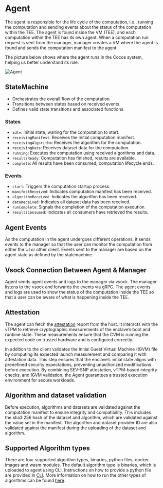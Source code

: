 # Agent

The agent is responsible for the life cycle of the computation, i.e., running the computation and sending events about the status of the computation within the TEE. The agent is found inside the VM (TEE), and each computation within the TEE has its own agent. When a computation run request is sent from the manager, manager creates a VM where the agent is found and sends the computation manifest to the agent.

The picture below shows where the agent runs in the Cocos system, helping us better understand its role.

![Agent](/img/agent.png)

## StateMachine

- Orchestrates the overall flow of the computation.
- Transitions between states based on received events.
- Defines valid state transitions and associated functions.

### States

- `idle`: Initial state, waiting for the computation to start.
- `receivingManifest`: Receives the initial computation manifest.
- `receivingAlgorithm`: Receives the algorithm for the computation.
- `receivingData`: Receives dataset data for the computation.
- `running`: Executes the computation using received algorithms and data.
- `resultsReady`: Computation has finished, results are available.
- `complete`: All results have been consumed, computation lifecycle ends.

### Events

- `start`: Triggers the computation startup process.
- `manifestReceived`: Indicates computation manifest has been received.
- `algorithmReceived`: Indicates the algorithm has been received.
- `dataReceived`: Indicates all dataset data has been received.
- `runComplete`: Signals the completion of the computation execution.
- `resultsConsumed`: Indicates all consumers have retrieved the results.

## Agent Events

As the computation in the agent undergoes different operations, it sends events to the manager so that the user can monitor the computation from either the UI or other client. Events sent to the manager are based on the agent state as defined by the statemachine.

## Vsock Connection Between Agent & Manager

Agent sends agent events and logs to the manager via vsock. The manager listens to the vsock and forwards the events via gRPC. The agent events and logs are used to show the status of the computation inside the TEE so that a user can be aware of what is happening inside the TEE.

## Attestation

The agent can fetch the [attestation](./attestation.md) report from the host. It interacts with the vTPM to retrieve cryptographic measurements of the enclave’s boot and runtime state. These measurements ensure that the CVM is running the expected code on trusted hardware and is configured correctly.

In addition to the client validates the Initial Guest Virtual Machine (IGVM) file by computing its expected launch measurement and comparing it with attestation data. This step ensures that the enclave’s initial state aligns with predefined security expectations, preventing unauthorized modifications before execution. By combining SEV-SNP attestation, vTPM-based integrity checks, and IGVM validation, the Agent guarantees a trusted execution environment for secure workloads.

## Algorithm and dataset validation

Before execution, algorithms and datasets are validated against the computation manifest to ensure integrity and compatibility. This includes the sha3 256 hash of the dataset and algorithm, which are validated against the value set in the manifest. The algorithm and dataset provider ID are also validated against the manifest during the uploading of the dataset and algorithm.

## Supported Algorithm types

There are four supported algorithm types, binaries, python files, docker images and wasm modules. The default algorithm type is binaries, which is uploaded to agent using CLI. Instructions on how to provide a python file are provided in [CLI](./cli.md). More information on how to run the other types of algorithms can be found [here](algorithms.md).

